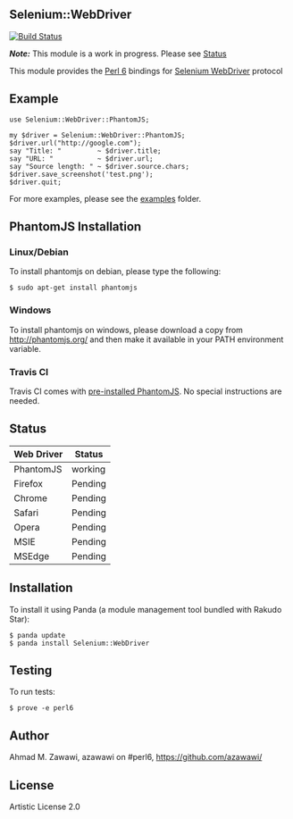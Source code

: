 ## Selenium::WebDriver

[![Build Status](https://travis-ci.org/azawawi/perl6-selenium-webdriver.svg?branch=master)](https://travis-ci.org/azawawi/perl6-selenium-webdriver)

***Note:*** This module is a work in progress. Please see [Status](https://github.com/azawawi/perl6-selenium-webdriver/blob/master/README.md#status)

This module provides the [Perl 6](http://perl6.org) bindings for [Selenium WebDriver](https://code.google.com/p/selenium/wiki/JsonWireProtocol) protocol


## Example

```Perl6
use Selenium::WebDriver::PhantomJS;

my $driver = Selenium::WebDriver::PhantomJS;
$driver.url("http://google.com");
say "Title: "         ~ $driver.title;
say "URL: "           ~ $driver.url;
say "Source length: " ~ $driver.source.chars;
$driver.save_screenshot('test.png');
$driver.quit;
```

For more examples, please see the [examples](examples) folder.

## PhantomJS Installation

### Linux/Debian

To install phantomjs on debian, please type the following:
```
$ sudo apt-get install phantomjs
```

### Windows

To install phantomjs on windows, please download a copy from
http://phantomjs.org/ and then make it available in your PATH environment
variable.

### Travis CI

Travis CI comes with [pre-installed PhantomJS](
http://docs.travis-ci.com/user/gui-and-headless-browsers/#Using-PhantomJS).
No special instructions are needed.

## Status

| Web Driver    | Status        |
| ------------- | ------------- |
| PhantomJS     | working       |
| Firefox       | Pending       |
| Chrome        | Pending       |
| Safari        | Pending       |
| Opera         | Pending       |
| MSIE          | Pending       |
| MSEdge        | Pending       |

## Installation

To install it using Panda (a module management tool bundled with Rakudo Star):

```
$ panda update
$ panda install Selenium::WebDriver
```

## Testing

To run tests:

```
$ prove -e perl6
```

## Author

Ahmad M. Zawawi, azawawi on #perl6, https://github.com/azawawi/

## License

Artistic License 2.0
